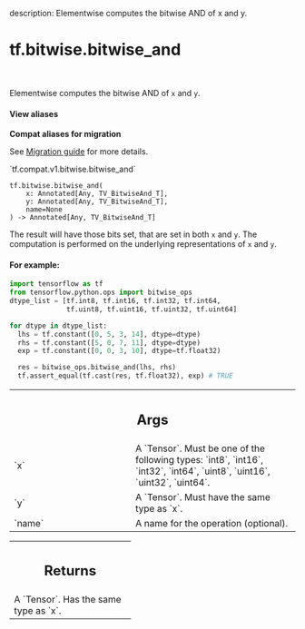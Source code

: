 description: Elementwise computes the bitwise AND of x and y.

<div itemscope itemtype="http://developers.google.com/ReferenceObject">
<meta itemprop="name" content="tf.bitwise.bitwise_and" />
<meta itemprop="path" content="Stable" />
</div>

# tf.bitwise.bitwise_and

<!-- Insert buttons and diff -->

<table class="tfo-notebook-buttons tfo-api nocontent" align="left">

</table>



Elementwise computes the bitwise AND of `x` and `y`.


<section class="expandable">
  <h4 class="showalways">View aliases</h4>
  <p>
<b>Compat aliases for migration</b>
<p>See
<a href="https://www.tensorflow.org/guide/migrate">Migration guide</a> for
more details.</p>
<p>`tf.compat.v1.bitwise.bitwise_and`</p>
</p>
</section>

<pre class="devsite-click-to-copy prettyprint lang-py tfo-signature-link">
<code>tf.bitwise.bitwise_and(
    x: Annotated[Any, TV_BitwiseAnd_T],
    y: Annotated[Any, TV_BitwiseAnd_T],
    name=None
) -> Annotated[Any, TV_BitwiseAnd_T]
</code></pre>



<!-- Placeholder for "Used in" -->

The result will have those bits set, that are set in both `x` and `y`. The
computation is performed on the underlying representations of `x` and `y`.

#### For example:



```python
import tensorflow as tf
from tensorflow.python.ops import bitwise_ops
dtype_list = [tf.int8, tf.int16, tf.int32, tf.int64,
              tf.uint8, tf.uint16, tf.uint32, tf.uint64]

for dtype in dtype_list:
  lhs = tf.constant([0, 5, 3, 14], dtype=dtype)
  rhs = tf.constant([5, 0, 7, 11], dtype=dtype)
  exp = tf.constant([0, 0, 3, 10], dtype=tf.float32)

  res = bitwise_ops.bitwise_and(lhs, rhs)
  tf.assert_equal(tf.cast(res, tf.float32), exp) # TRUE
```

<!-- Tabular view -->
 <table class="responsive fixed orange">
<colgroup><col width="214px"><col></colgroup>
<tr><th colspan="2"><h2 class="add-link">Args</h2></th></tr>

<tr>
<td>
`x`<a id="x"></a>
</td>
<td>
A `Tensor`. Must be one of the following types: `int8`, `int16`, `int32`, `int64`, `uint8`, `uint16`, `uint32`, `uint64`.
</td>
</tr><tr>
<td>
`y`<a id="y"></a>
</td>
<td>
A `Tensor`. Must have the same type as `x`.
</td>
</tr><tr>
<td>
`name`<a id="name"></a>
</td>
<td>
A name for the operation (optional).
</td>
</tr>
</table>



<!-- Tabular view -->
 <table class="responsive fixed orange">
<colgroup><col width="214px"><col></colgroup>
<tr><th colspan="2"><h2 class="add-link">Returns</h2></th></tr>
<tr class="alt">
<td colspan="2">
A `Tensor`. Has the same type as `x`.
</td>
</tr>

</table>


